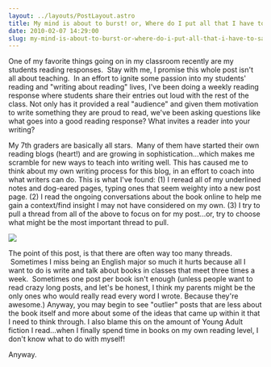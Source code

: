 ```yaml
---
layout: ../layouts/PostLayout.astro
title: My mind is about to burst! or, Where do I put all that I have to say?
date: 2010-02-07 14:29:00
slug: my-mind-is-about-to-burst-or-where-do-i-put-all-that-i-have-to-say
---
```


One of my favorite things going on in my classroom recently are my students reading responses.  Stay with me, I promise this whole post isn't all about teaching.  In an effort to ignite some passion into my students' reading and "writing about reading" lives, I've been doing a weekly reading response where students share their entries out loud with the rest of the class. Not only has it provided a real "audience" and given them motivation to write something they are proud to read, we've been asking questions like what goes into a good reading response? What invites a reader into your writing? 

  

My 7th graders are basically all stars.  Many of them have started their own reading blogs (heart!) and are growing in sophistication...which makes me scramble for new ways to teach into writing well. This has caused me to think about my own writing process for this blog, in an effort to coach into what writers can do. This is what I've found: (1) I reread all of my underlined notes and dog-eared pages, typing ones that seem weighty into a new post page. (2) I read the ongoing conversations about the book online to help me gain a context/find insight I may not have considered on my own. (3) I try to pull a thread from all of the above to focus on for my post...or, try to choose what might be the most important thread to pull.

  

[![](http://i.ehow.com/images/GlobalPhoto/Articles/5593531/blue-book-main_Full.jpg)](http://i.ehow.com/images/GlobalPhoto/Articles/5593531/blue-book-main_Full.jpg)

The point of this post, is that there are often way too many threads.  Sometimes I miss being an English major so much it hurts because all I want to do is write and talk about books in classes that meet three times a week.  Sometimes one post per book isn't enough (unless people want to read crazy long posts, and let's be honest, I think my parents might be the only ones who would really read every word I wrote. Because they're awesome.) Anyway, you may begin to see "outlier" posts that are less about the book itself and more about some of the ideas that came up within it that I need to think through. I also blame this on the amount of Young Adult fiction I read...when I finally spend time in books on my own reading level, I don't know what to do with myself! 

  

Anyway.